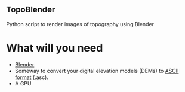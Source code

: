 ## TopoBlender
Python script to render images of topography using Blender

# What will you need
- [Blender](https://www.blender.org/download/)
- Someway to convert your digital elevation models (DEMs) to [ASCII format](https://desktop.arcgis.com/en/arcmap/latest/manage-data/raster-and-images/esri-ascii-raster-format.htm) (.asc).
- A GPU

